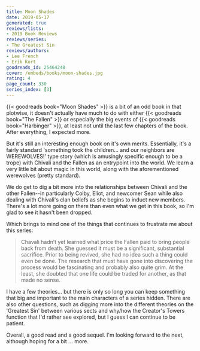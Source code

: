 ```yaml
---
title: Moon Shades
date: 2019-05-17
generated: true
reviews/lists:
- 2019 Book Reviews
reviews/series:
- The Greatest Sin
reviews/authors:
- Lee French
- Erik Kort
goodreads_id: 25464248
cover: /embeds/books/moon-shades.jpg
rating: 4
page_count: 330
series_index: [3]
---
```

{{< goodreads book="Moon Shades" >}} is a bit of an odd book in that plotwise, it doesn't actually have much to do with either {{< goodreads book="The Fallen" >}} or especially the big events of {{< goodreads book="Harbinger" >}}, at least not until the last few chapters of the book. After everything, I expected more.  

But it's still an interesting enough book on it's own merits. Essentially, it's a fairly standard 'something took the children... and our neighbors are WEREWOLVES!' type story (which is amusingly specific enough to be a trope) with Chivali and the Fallen as an entrypoint into the world. We learn a very little bit about magic in this world, along with the aforementioned werewolves (pretty standard).  

<!--more-->

We do get to dig a bit more into the relationships between Chivali and the other Fallen--in particularly Colby, Eliot, and newcomer Sean while also dealing with Chivali's clan beliefs as she begins to induct new members. There's a lot more going on there than even what we get in this book, so I'm glad to see it hasn't been dropped.  

Which brings to mind one of the things that continues to frustrate me about this series:  

> Chavali hadn’t yet learned what price the Fallen paid to bring people back from death. She guessed it must be a significant, substantial sacrifice. Prior to being revived, she had no idea such a thing could even be done. The research that must have gone into discovering the process would be fascinating and probably also quite grim. At the least, she doubted that one life could be traded for another, as that made no sense.  

I have a few theories... but there is only so long you can keep something that big and important to the main characters of a series hidden. There are also other questions, such as digging more into the different theories on the 'Greatest Sin' between various sects and why/how the Creator's Towers function that I'd rather see explored, but I guess I can continue to be patient.  

Overall, a good read and a good sequel. I'm looking forward to the next, although hoping for a bit ... more.